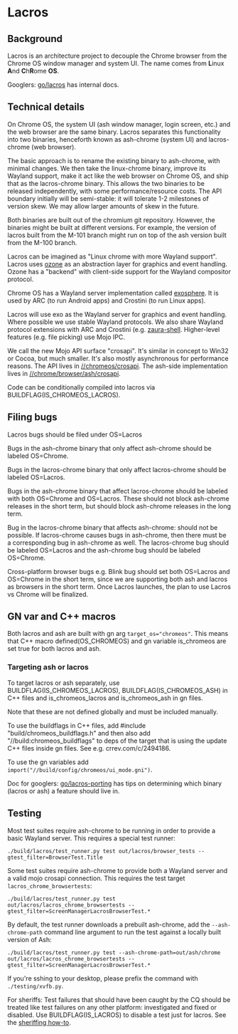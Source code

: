 # Lacros

## Background

Lacros is an architecture project to decouple the Chrome browser from the Chrome
OS window manager and system UI. The name comes from **L**inux **A**nd
**C**h**R**ome **OS**.

Googlers: [go/lacros](http://go/lacros) has internal docs.

## Technical details

On Chrome OS, the system UI (ash window manager, login screen, etc.) and the web
browser are the same binary. Lacros separates this functionality into two
binaries, henceforth known as ash-chrome (system UI) and lacros-chrome (web
browser).

The basic approach is to rename the existing binary to ash-chrome, with minimal
changes. We then take the linux-chrome binary, improve its Wayland support, make
it act like the web browser on Chrome OS, and ship that as the lacros-chrome
binary. This allows the two binaries to be released independently, with some
performance/resource costs. The API boundary initially will be semi-stable: it
will tolerate 1-2 milestones of version skew. We may allow larger amounts of
skew in the future.

Both binaries are built out of the chromium git repository. However, the
binaries might be built at different versions. For example, the version of
lacros built from the M-101 branch might run on top of the ash version built
from the M-100 branch.

Lacros can be imagined as "Linux chrome with more Wayland support". Lacros uses
[ozone](https://chromium.googlesource.com/chromium/src.git/+/main/ui/ozone)
as an abstraction layer for graphics and event handling. Ozone has a "backend"
with client-side support for the Wayland compositor protocol.

Chrome OS has a Wayland server implementation called
[exosphere](https://chromium.googlesource.com/chromium/src.git/+/main/components/exo).
It is used by ARC (to run Android apps) and Crostini (to run Linux apps).

Lacros will use exo as the Wayland server for graphics and event handling. Where
possible we use stable Wayland protocols. We also share Wayland protocol
extensions with ARC and Crostini (e.g.
[zaura-shell](https://chromium.googlesource.com/chromium/src.git/+/main/components/exo/wayland/protocol/aura-shell.xml).
Higher-level features (e.g. file picking) use Mojo IPC.

We call the new Mojo API surface "crosapi". It's similar in concept to Win32 or
Cocoa, but much smaller. It's also mostly asynchronous for performance reasons.
The API lives in
[//chromeos/crosapi](https://chromium.googlesource.com/chromium/src.git/+/main/chromeos/crosapi).
The ash-side implementation lives in
[//chrome/browser/ash/crosapi](https://chromium.googlesource.com/chromium/src.git/+/main/chrome/browser/ash/crosapi).

Code can be conditionally compiled into lacros via
BUILDFLAG(IS_CHROMEOS_LACROS).

## Filing bugs 

Lacros bugs should be filed under OS=Lacros

Bugs in the ash-chrome binary that only affect ash-chrome should be labeled OS=Chrome.

Bugs in the lacros-chrome binary that only affect lacros-chrome should be labeled OS=Lacros.

Bugs in the ash-chrome binary that affect lacros-chrome should be labeled with both OS=Chrome and OS=Lacros. 
These should not block ash-chrome releases in the short term, but should block ash-chrome releases in the long term.

Bug in the lacros-chrome binary that affects ash-chrome: should not be possible. If lacros-chrome causes bugs in ash-chrome, then there must be a corresponding bug in ash-chrome as well. 
The lacros-chrome bug should be labeled OS=Lacros and the ash-chrome bug should be labeled OS=Chrome. 

Cross-platform browser bugs e.g. Blink bug should set both OS=Lacros and OS=Chrome in the short term, since we are supporting both ash and lacros as browsers in the short term. 
Once Lacros launches, the plan to use Lacros vs Chrome will be finalized.


## GN var and C++ macros

Both lacros and ash are built with gn arg `target_os="chromeos"`. This means
that C++ macro defined(OS_CHROMEOS) and gn variable is_chromeos are set true for
both lacros and ash.

### Targeting ash or lacros
To target lacros or ash separately, use BUILDFLAG(IS_CHROMEOS_LACROS),
BUILDFLAG(IS_CHROMEOS_ASH) in C++ files and is_chromeos_lacros and
is_chromeos_ash in gn files.

Note that these are not defined globally and must be included manually.

To use the buildflags in C++ files, add #include "build/chromeos_buildflags.h"
and then also add "//build:chromeos_buildflags" to deps of the target that is
using the update C++ files inside gn files. See e.g. crrev.com/c/2494186.

To use the gn variables add `import("//build/config/chromeos/ui_mode.gni")`.

Doc for googlers:
[go/lacros-porting](http://go/lacros-porting) has tips on determining which
binary (lacros or ash) a feature should live in.

## Testing

Most test suites require ash-chrome to be running in order to provide a basic
Wayland server. This requires a special test runner:

`./build/lacros/test_runner.py test out/lacros/browser_tests --gtest_filter=BrowserTest.Title`

Some test suites require ash-chrome to provide both a Wayland server and a valid
mojo crosapi connection. This requires the test target
`lacros_chrome_browsertests`:

`./build/lacros/test_runner.py test out/lacros/lacros_chrome_browsertests --gtest_filter=ScreenManagerLacrosBrowserTest.*`

By default, the test runner downloads a prebuilt ash-chrome, add the
`--ash-chrome-path` command line argument to run the test against a locally
built version of Ash:

`./build/lacros/test_runner.py test --ash-chrome-path=out/ash/chrome out/lacros/lacros_chrome_browsertests --gtest_filter=ScreenManagerLacrosBrowserTest.*`

If you're sshing to your desktop, please prefix the command with
`./testing/xvfb.py`.

For sheriffs: Test failures that should have been caught by the CQ should be
treated like test failures on any other platform: investigated and fixed or
disabled. Use BUILDFLAG(IS_LACROS) to disable a test just for lacros. See the
[sheriffing how-to](http://go/chrome-sheriffing-how-to#test-failed).
